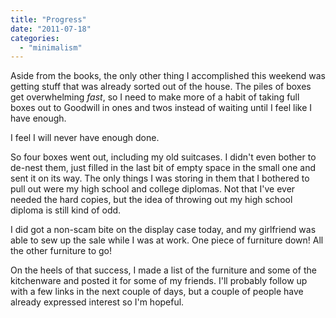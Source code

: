```yaml
---
title: "Progress"
date: "2011-07-18"
categories: 
  - "minimalism"
---
```


Aside from the books, the only other thing I accomplished this weekend was getting stuff that was already sorted out of the house. The piles of boxes get overwhelming _fast_, so I need to make more of a habit of taking full boxes out to Goodwill in ones and twos instead of waiting until I feel like I have enough.

I feel I will never have enough done.

So four boxes went out, including my old suitcases. I didn't even bother to de-nest them, just filled in the last bit of empty space in the small one and sent it on its way. The only things I was storing in them that I bothered to pull out were my high school and college diplomas. Not that I've ever needed the hard copies, but the idea of throwing out my high school diploma is still kind of odd.

I did got a non-scam bite on the display case today, and my girlfriend was able to sew up the sale while I was at work. One piece of furniture down! All the other furniture to go!

On the heels of that success, I made a list of the furniture and some of the kitchenware and posted it for some of my friends. I'll probably follow up with a few links in the next couple of days, but a couple of people have already expressed interest so I'm hopeful.
